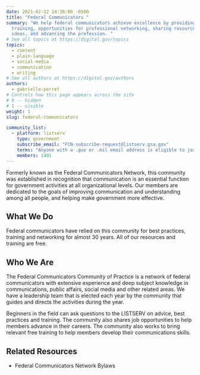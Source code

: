 ```yaml
---
date: 2021-02-22 14:36:00 -0500
title: "Federal Communicators "
summary: "We help federal communicators achieve excellence by providing
  training, opportunities for professional networking, sharing resources and
  ideas, and advancing the profession. "
# See all topics at https://digital.gov/topics
topics:
  - content
  - plain-language
  - social-media
  - communication
  - writing
# See all authors at https://digital.gov/authors
authors:
  - gabrielle-perret
# Controls how this page appears across the site
# 0 -- hidden
# 1 -- visible
weight: 1
slug: federal-communicators

community_list:
  - platform: listserv
    type: government
    subscribe_email: "FCN-subscribe-request@listserv.gsa.gov"
    terms: "Anyone with a .gov or .mil email address is eligible to join."
    members: 1491
---
```

Formerly known as the Federal Communicators Network, this community was established in recognition that communication is an essential function for government activities at all organizational levels. Our members are dedicated to the goals of improving communication and understanding among all people, and helping make government more effective.

## What We Do

Federal communicators have relied on this community for best practices, training and networking for almost 30 years. All of our resources and training are free.

## Who We Are

The Federal Communicators Community of Practice is a network of federal communicators with extensive experience and deep subject knowledge in communications, public affairs, social media and other related areas. We have a leadership team that is elected each year by the community that guides and directs the activities during the year.

Beginners in the field can ask questions to the LISTSERV on advice, best practices and training. The community also shares job opportunities to help members advance in their careers. The community also works to bring relevant free training to help members develop their communications skills.

## Related Resources

* Federal Communicators Network Bylaws
